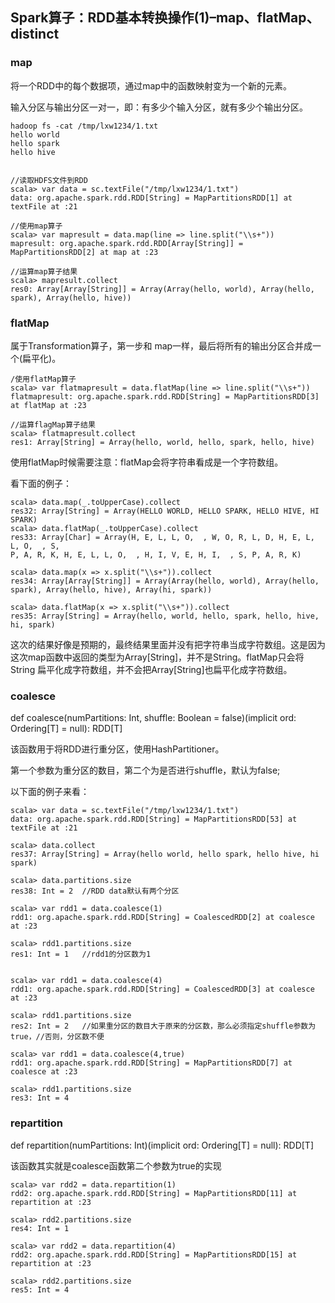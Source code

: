 ## Spark算子：RDD基本转换操作(1)–map、flatMap、distinct

### map

将一个RDD中的每个数据项，通过map中的函数映射变为一个新的元素。

输入分区与输出分区一对一，即：有多少个输入分区，就有多少个输出分区。

```
hadoop fs -cat /tmp/lxw1234/1.txt
hello world
hello spark
hello hive
 
 
//读取HDFS文件到RDD
scala> var data = sc.textFile("/tmp/lxw1234/1.txt")
data: org.apache.spark.rdd.RDD[String] = MapPartitionsRDD[1] at textFile at :21
 
//使用map算子
scala> var mapresult = data.map(line => line.split("\\s+"))
mapresult: org.apache.spark.rdd.RDD[Array[String]] = MapPartitionsRDD[2] at map at :23
 
//运算map算子结果
scala> mapresult.collect
res0: Array[Array[String]] = Array(Array(hello, world), Array(hello, spark), Array(hello, hive))

```

### flatMap

属于Transformation算子，第一步和 map一样，最后将所有的输出分区合并成一个(扁平化)。
```
/使用flatMap算子
scala> var flatmapresult = data.flatMap(line => line.split("\\s+"))
flatmapresult: org.apache.spark.rdd.RDD[String] = MapPartitionsRDD[3] at flatMap at :23
 
//运算flagMap算子结果
scala> flatmapresult.collect
res1: Array[String] = Array(hello, world, hello, spark, hello, hive)
```

使用flatMap时候需要注意：flatMap会将字符串看成是一个字符数组。

看下面的例子：
```
scala> data.map(_.toUpperCase).collect
res32: Array[String] = Array(HELLO WORLD, HELLO SPARK, HELLO HIVE, HI SPARK)
scala> data.flatMap(_.toUpperCase).collect
res33: Array[Char] = Array(H, E, L, L, O,  , W, O, R, L, D, H, E, L, L, O,  , S, 
P, A, R, K, H, E, L, L, O,  , H, I, V, E, H, I,  , S, P, A, R, K)

scala> data.map(x => x.split("\\s+")).collect
res34: Array[Array[String]] = Array(Array(hello, world), Array(hello, spark), Array(hello, hive), Array(hi, spark))
 
scala> data.flatMap(x => x.split("\\s+")).collect
res35: Array[String] = Array(hello, world, hello, spark, hello, hive, hi, spark)

```

这次的结果好像是预期的，最终结果里面并没有把字符串当成字符数组。这是因为这次map函数中返回的类型为Array[String]，并不是String。flatMap只会将String
扁平化成字符数组，并不会把Array[String]也扁平化成字符数组。

### coalesce

def coalesce(numPartitions: Int, shuffle: Boolean = false)(implicit ord: Ordering[T] = null): RDD[T]

该函数用于将RDD进行重分区，使用HashPartitioner。

第一个参数为重分区的数目，第二个为是否进行shuffle，默认为false;

以下面的例子来看：

```
scala> var data = sc.textFile("/tmp/lxw1234/1.txt")
data: org.apache.spark.rdd.RDD[String] = MapPartitionsRDD[53] at textFile at :21
 
scala> data.collect
res37: Array[String] = Array(hello world, hello spark, hello hive, hi spark)
 
scala> data.partitions.size
res38: Int = 2  //RDD data默认有两个分区
 
scala> var rdd1 = data.coalesce(1)
rdd1: org.apache.spark.rdd.RDD[String] = CoalescedRDD[2] at coalesce at :23
 
scala> rdd1.partitions.size
res1: Int = 1   //rdd1的分区数为1
 
 
scala> var rdd1 = data.coalesce(4)
rdd1: org.apache.spark.rdd.RDD[String] = CoalescedRDD[3] at coalesce at :23
 
scala> rdd1.partitions.size
res2: Int = 2   //如果重分区的数目大于原来的分区数，那么必须指定shuffle参数为true，//否则，分区数不便
 
scala> var rdd1 = data.coalesce(4,true)
rdd1: org.apache.spark.rdd.RDD[String] = MapPartitionsRDD[7] at coalesce at :23
 
scala> rdd1.partitions.size
res3: Int = 4
```

### repartition

def repartition(numPartitions: Int)(implicit ord: Ordering[T] = null): RDD[T]

该函数其实就是coalesce函数第二个参数为true的实现

```
scala> var rdd2 = data.repartition(1)
rdd2: org.apache.spark.rdd.RDD[String] = MapPartitionsRDD[11] at repartition at :23
 
scala> rdd2.partitions.size
res4: Int = 1
 
scala> var rdd2 = data.repartition(4)
rdd2: org.apache.spark.rdd.RDD[String] = MapPartitionsRDD[15] at repartition at :23
 
scala> rdd2.partitions.size
res5: Int = 4
```



